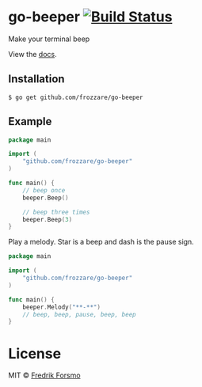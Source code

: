 # go-beeper [![Build Status](https://travis-ci.org/frozzare/go-beeper.svg?branch=master)](https://travis-ci.org/frozzare/go-beeper)

 Make your terminal beep

 View the [docs](http://godoc.org/github.com/frozzare/go-beeper).

## Installation

```
$ go get github.com/frozzare/go-beeper
```

## Example

```go
package main

import (
	"github.com/frozzare/go-beeper"
)

func main() {
	// beep once
	beeper.Beep()

	// beep three times
	beeper.Beep(3)
}
```

Play a melody. Star is a beep and dash is the pause sign.

```go
package main

import (
	"github.com/frozzare/go-beeper"
)

func main() {
	beeper.Melody("**-**")
	// beep, beep, pause, beep, beep
}
```

# License

MIT © [Fredrik Forsmo](https://github.com/frozzare)
